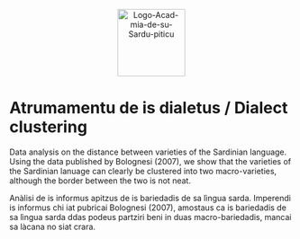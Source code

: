 <p align="center">
    <img src="https://i.ibb.co/SP6bNc2/Logo-Acad-mia-de-su-Sardu-piticu.png" alt="Logo-Acad-mia-de-su-Sardu-piticu" width="120px" border="0">
</p>

# Atrumamentu de is dialetus / Dialect clustering

Data analysis on the distance between varieties of the Sardinian language. Using the data published by Bolognesi (2007), we show that the varieties of the Sardinian lanuage
can clearly be clustered into two macro-varieties, although the border between the two is not neat.

Anàlisi de is informus apitzus de is bariedadis de sa lìngua sarda. Imperendi is informus chi iat pubricai Bolognesi (2007), amostaus ca is bariedadis de sa lìngua sarda ddas podeus partziri beni in duas macro-bariedadis, mancai sa làcana no siat crara.